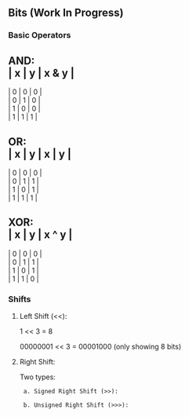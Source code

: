 ## Bits (Work In Progress)

### Basic Operators

AND:   
| x | y | x & y |    
-----------------  
| 0 | 0 | 0     |  
| 0 | 1 | 0     |  
| 1 | 0 | 0     |  
| 1 | 1 | 1     |  

OR:  
| x | y | x | y |    
-----------------  
| 0 | 0 | 0     |  
| 0 | 1 | 1     |  
| 1 | 0 | 1     |  
| 1 | 1 | 1     |

XOR:  
| x | y | x ^ y |    
-----------------  
| 0 | 0 | 0     |  
| 0 | 1 | 1     |  
| 1 | 0 | 1     |  
| 1 | 1 | 0     |


### Shifts

1. Left Shift (<<):

    1 << 3 = 8

    00000001 << 3 = 00001000 (only showing 8 bits)

2. Right Shift:

    Two types:
    
        a. Signed Right Shift (>>):
        
        b. Unsigned Right Shift (>>>):    
        
        